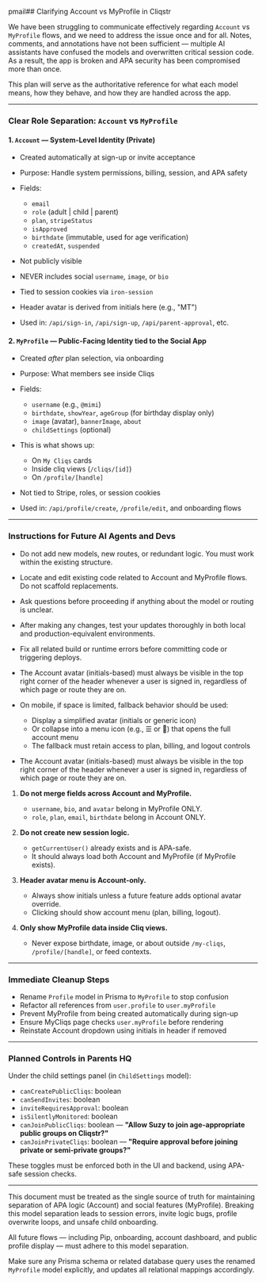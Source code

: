pmail## Clarifying Account vs MyProfile in Cliqstr

We have been struggling to communicate effectively regarding `Account` vs `MyProfile` flows, and we need to address the issue once and for all. Notes, comments, and annotations have not been sufficient — multiple AI assistants have confused the models and overwritten critical session code. As a result, the app is broken and APA security has been compromised more than once.

This plan will serve as the authoritative reference for what each model means, how they behave, and how they are handled across the app.

---

### Clear Role Separation: `Account` vs `MyProfile`

#### 1. `Account` — System-Level Identity (Private)

* Created automatically at sign-up or invite acceptance
* Purpose: Handle system permissions, billing, session, and APA safety
* Fields:

  * `email`
  * `role` (adult | child | parent)
  * `plan`, `stripeStatus`
  * `isApproved`
  * `birthdate` (immutable, used for age verification)
  * `createdAt`, `suspended`
* Not publicly visible
* NEVER includes social `username`, `image`, or `bio`
* Tied to session cookies via `iron-session`
* Header avatar is derived from initials here (e.g., "MT")
* Used in: `/api/sign-in`, `/api/sign-up`, `/api/parent-approval`, etc.

#### 2. `MyProfile` — Public-Facing Identity tied to the Social App

* Created *after* plan selection, via onboarding
* Purpose: What members see inside Cliqs
* Fields:

  * `username` (e.g., `@mimi`)
  * `birthdate`, `showYear`, `ageGroup` (for birthday display only)
  * `image` (avatar), `bannerImage`, `about`
  * `childSettings` (optional)
* This is what shows up:

  * On `My Cliqs` cards
  * Inside cliq views (`/cliqs/[id]`)
  * On `/profile/[handle]`
* Not tied to Stripe, roles, or session cookies
* Used in: `/api/profile/create`, `/profile/edit`, and onboarding flows

---

### Instructions for Future AI Agents and Devs

* Do not add new models, new routes, or redundant logic. You must work within the existing structure.

* Locate and edit existing code related to Account and MyProfile flows. Do not scaffold replacements.

* Ask questions before proceeding if anything about the model or routing is unclear.

* After making any changes, test your updates thoroughly in both local and production-equivalent environments.

* Fix all related build or runtime errors before committing code or triggering deploys.

* The Account avatar (initials-based) must always be visible in the top right corner of the header whenever a user is signed in, regardless of which page or route they are on.

* On mobile, if space is limited, fallback behavior should be used:

  * Display a simplified avatar (initials or generic icon)
  * Or collapse into a menu icon (e.g., ☰ or 👤) that opens the full account menu
  * The fallback must retain access to plan, billing, and logout controls

* The Account avatar (initials-based) must always be visible in the top right corner of the header whenever a user is signed in, regardless of which page or route they are on.

1. **Do not merge fields across Account and MyProfile.**

   * `username`, `bio`, and `avatar` belong in MyProfile ONLY.
   * `role`, `plan`, `email`, `birthdate` belong in Account ONLY.

2. **Do not create new session logic.**

   * `getCurrentUser()` already exists and is APA-safe.
   * It should always load both Account and MyProfile (if MyProfile exists).

3. **Header avatar menu is Account-only.**

   * Always show initials unless a future feature adds optional avatar override.
   * Clicking should show account menu (plan, billing, logout).

4. **Only show MyProfile data inside Cliq views.**

   * Never expose birthdate, image, or about outside `/my-cliqs`, `/profile/[handle]`, or feed contexts.

---

### Immediate Cleanup Steps

* Rename `Profile` model in Prisma to `MyProfile` to stop confusion
* Refactor all references from `user.profile` to `user.myProfile`
* Prevent MyProfile from being created automatically during sign-up
* Ensure MyCliqs page checks `user.myProfile` before rendering
* Reinstate Account dropdown using initials in header if removed

---

### Planned Controls in Parents HQ

Under the child settings panel (in `ChildSettings` model):

* `canCreatePublicCliqs`: boolean
* `canSendInvites`: boolean
* `inviteRequiresApproval`: boolean
* `isSilentlyMonitored`: boolean
* `canJoinPublicCliqs`: boolean — **"Allow Suzy to join age-appropriate public groups on Cliqstr?"**
* `canJoinPrivateCliqs`: boolean — **"Require approval before joining private or semi-private groups?"**

These toggles must be enforced both in the UI and backend, using APA-safe session checks.

---

This document must be treated as the single source of truth for maintaining separation of APA logic (Account) and social features (MyProfile). Breaking this model separation leads to session errors, invite logic bugs, profile overwrite loops, and unsafe child onboarding.

All future flows — including Pip, onboarding, account dashboard, and public profile display — must adhere to this model separation.

Make sure any Prisma schema or related database query uses the renamed `MyProfile` model explicitly, and updates all relational mappings accordingly.
